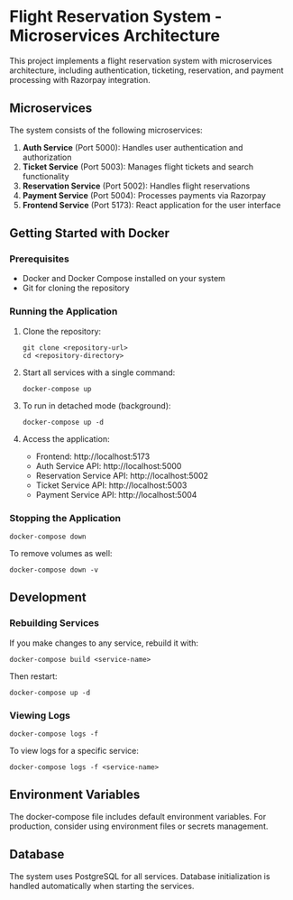 # Flight Reservation System - Microservices Architecture

This project implements a flight reservation system with microservices architecture, including authentication, ticketing, reservation, and payment processing with Razorpay integration.

## Microservices

The system consists of the following microservices:

1. **Auth Service** (Port 5000): Handles user authentication and authorization
2. **Ticket Service** (Port 5003): Manages flight tickets and search functionality
3. **Reservation Service** (Port 5002): Handles flight reservations
4. **Payment Service** (Port 5004): Processes payments via Razorpay
5. **Frontend Service** (Port 5173): React application for the user interface

## Getting Started with Docker

### Prerequisites

- Docker and Docker Compose installed on your system
- Git for cloning the repository

### Running the Application

1. Clone the repository:

   ```
   git clone <repository-url>
   cd <repository-directory>
   ```

2. Start all services with a single command:

   ```
   docker-compose up
   ```

3. To run in detached mode (background):

   ```
   docker-compose up -d
   ```

4. Access the application:
   - Frontend: http://localhost:5173
   - Auth Service API: http://localhost:5000
   - Reservation Service API: http://localhost:5002
   - Ticket Service API: http://localhost:5003
   - Payment Service API: http://localhost:5004

### Stopping the Application

```
docker-compose down
```

To remove volumes as well:

```
docker-compose down -v
```

## Development

### Rebuilding Services

If you make changes to any service, rebuild it with:

```
docker-compose build <service-name>
```

Then restart:

```
docker-compose up -d
```

### Viewing Logs

```
docker-compose logs -f
```

To view logs for a specific service:

```
docker-compose logs -f <service-name>
```

## Environment Variables

The docker-compose file includes default environment variables. For production, consider using environment files or secrets management.

## Database

The system uses PostgreSQL for all services. Database initialization is handled automatically when starting the services.

